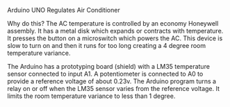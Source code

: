 Arduino UNO Regulates Air Conditioner

Why do this? The AC temperature is controlled by an economy Honeywell assembly. It has a metal disk which expands or contracts with temperature. It presses the button on a microswitch which powers the AC. This device is slow to turn on and then it runs for too long creating a 4 degree room temperature variance.

The Arduino has a prototyping board (shield) with a LM35 temperature sensor connected to input A1. A potentiometer is connected to A0 to provide a reference voltage of about 0.23v. The Arduino program turns a relay on or off when the LM35 sensor varies from the reference voltage. It limits the room temperature variance to less than 1 degree.
